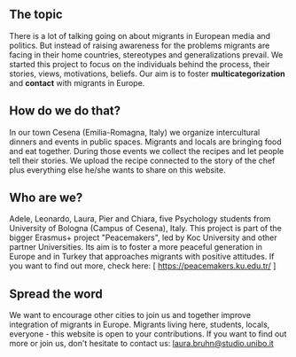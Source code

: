 ## The topic

There is a lot of talking going on about migrants in European media and politics. But instead of raising awareness for the problems migrants are facing in their home countries, stereotypes and generalizations prevail. We started this project to focus on the individuals behind the process, their stories, views, motivations, beliefs. Our aim is to foster **multicategorization** and **contact** with migrants in Europe.

## How do we do that?

In our town Cesena (Emilia-Romagna, Italy) we organize intercultural dinners and events in public spaces. Migrants and locals are bringing food and eat together. During those events we collect the recipes and let people tell their stories. We upload the recipe connected to the story of the chef plus everything else he/she wants to share on this website. 

## Who are we?

Adele, Leonardo, Laura, Pier and Chiara, five Psychology students from University of Bologna (Campus of Cesena), Italy.
This project is part of the bigger Erasmus+ project "Peacemakers", led by Koc University and other partner Universities. Its aim is to foster a more peaceful generation in Europe and in Turkey that approaches migrants with positive attitudes.
If you want to find out more, check here: [ https://peacemakers.ku.edu.tr/ ]

## Spread the word

We want to encourage other cities to join us and together improve integration of migrants in Europe. Migrants living here, students, locals, everyone - this website is open to your contributions. If you want to find out more or join us, don't hesitate to contact us: laura.bruhn@studio.unibo.it
